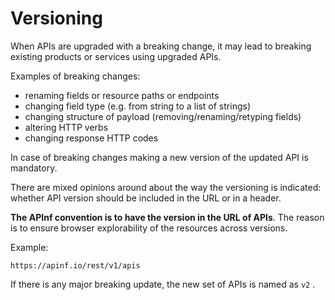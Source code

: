 # Versioning

When APIs are upgraded with a breaking change, it may lead to breaking existing products or services using upgraded APIs.

Examples of breaking changes:

* renaming fields or resource paths or endpoints
* changing field type \(e.g. from string to a list of strings\)
* changing structure of payload \(removing/renaming/retyping fields\)
* altering HTTP verbs
* changing response HTTP codes 



In case of breaking changes making a new version of the updated API is mandatory.

There are mixed opinions around about the way the versioning is indicated: whether API version should be included in the URL or in a header.

**The APInf convention is to have the version in the URL of APIs**. The reason is to ensure browser explorability of the resources across versions.

Example:

`https://apinf.io/rest/v1/apis`

If there is any major breaking update, the new set of APIs is named as `v2` .

